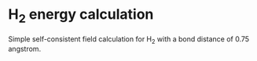 # H<sub>2</sub> energy calculation

Simple self-consistent field calculation for H<sub>2</sub> with a bond distance of 0.75 angstrom.
